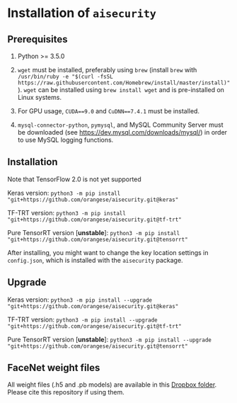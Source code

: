# Installation of `aisecurity`

## Prerequisites

1. Python >= 3.5.0

2. `wget` must be installed, preferably using `brew` (install `brew` with `/usr/bin/ruby -e "$(curl -fsSL https://raw.githubusercontent.com/Homebrew/install/master/install)"`). `wget` can be installed using `brew install wget` and is pre-installed on Linux systems.

3. For GPU usage, `CUDA==9.0` and `CuDNN==7.4.1` must be installed.

4. `mysql-connector-python`, `pymysql`, and MySQL Community Server must be downloaded (see https://dev.mysql.com/downloads/mysql/) in order to use MySQL logging functions.

## Installation

Note that TensorFlow 2.0 is not yet supported

Keras version: `python3 -m pip install "git+https://github.com/orangese/aisecurity.git@keras"`

TF-TRT version: `python3 -m pip install "git+https://github.com/orangese/aisecurity.git@tf-trt"`

Pure TensorRT version [__unstable__]: `python3 -m pip install "git+https://github.com/orangese/aisecurity.git@tensorrt"`

After installing, you might want to change the key location settings in `config.json`, which is installed with the `aisecurity` package.

## Upgrade

Keras version: `python3 -m pip install --upgrade "git+https://github.com/orangese/aisecurity.git@keras"`

TF-TRT version: `python3 -m pip install --upgrade "git+https://github.com/orangese/aisecurity.git@tf-trt"`

Pure TensorRT version [__unstable__]: `python3 -m pip install --upgrade "git+https://github.com/orangese/aisecurity.git@tensorrt"`


## FaceNet weight files

All weight files (.h5 and .pb models) are available in this [Dropbox folder](https://www.dropbox.com/sh/k9ci2nphj7i7dde/AACaQuxUJ6GoPHFxW6FtJlZca?dl=0). Please cite this repository if using them.

